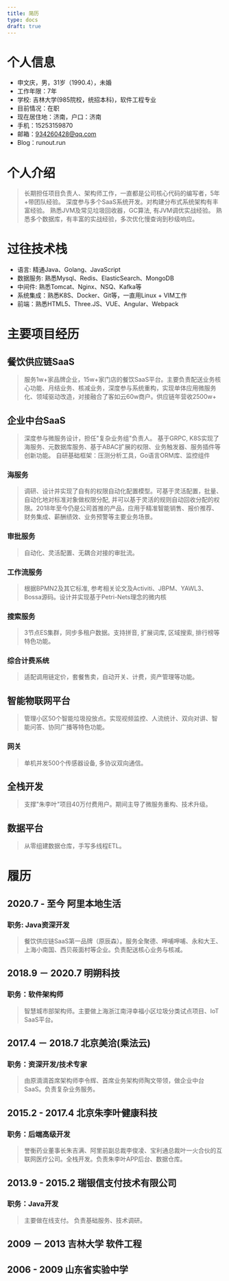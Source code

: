 ```yaml
---
title: 简历
type: docs
draft: true
---
```


# 个人信息
* 申文庆，男，31岁（1990.4），未婚
* 工作年限：7年
* 学校: 吉林大学(985院校，统招本科)，软件工程专业
* 目前情况：在职
* 现在居住地：济南，户口：济南
* 手机：15253159870
* 邮箱：934260428@qq.com
* Blog：runout.run

# 个人介绍
> 长期担任项目负责人、架构师工作，一直都是公司核心代码的编写者，5年+带团队经验。
> 深度参与多个SaaS系统开发。对构建分布式系统架构有丰富经验。
> 熟悉JVM及常见垃圾回收器，GC算法, 有JVM调优实战经验。
> 熟悉多个数据库，有丰富的实战经验，多次优化慢查询到秒级响应。
# 过往技术栈
* 语言: 精通Java、Golang、JavaScript
* 数据服务: 熟悉Mysql、Redis、ElasticSearch、MongoDB
* 中间件: 熟悉Tomcat、Nginx、NSQ、Kafka等
* 系统集成：熟悉K8S、Docker、Git等，一直用Linux + VIM工作
* 前端：熟悉HTML5、Three.JS、VUE、Angular、Webpack

# 主要项目经历
## 餐饮供应链SaaS
> 服务1w+家品牌企业，15w+家门店的餐饮SaaS平台。主要负责配送业务核心功能、月结业务、核减业务，深度参与系统重构，实现单体应用微服务化、领域驱动改造，对接融合了客如云60w商户。供应链年营收2500w+
## 企业中台SaaS
> 深度参与微服务设计，担任"复杂业务组"负责人。
> 基于GRPC, K8S实现了海服务、元数据库服务、基于ABAC扩展的权限、业务触发器、服务插件等创新功能。
> 自研基础框架：压测分析工具，Go语言ORM库、监控组件
### 海服务
> 调研、设计并实现了自有的权限自动化配置模型。可基于灵活配置，批量、自动化地对标准对象做权限分配, 并可以基于灵活的规则自动回收分配的权限。2018年至今仍是公司首推的产品，应用于精准智能销售、报价推荐、财务集成、薪酬绩效、业务预警等主要业务场景。 
### 审批服务
> 自动化、灵活配置、无耦合对接的审批流。
### 工作流服务
> 根据BPMN2及其它标准, 参考相关论文及Activiti、JBPM、YAWL3、Bossa源码。设计并实现基于Petri-Nets理念的微内核
### 搜索服务
> 3节点ES集群，同步多租户数据。支持拼音, 扩展词库, 区域搜索, 排行榜等特色功能。
### 综合计费系统
> 适配调用链定价，套餐售卖，自动开关、计费，资产管理等功能。
## 智能物联网平台
> 管理小区50个智能垃圾投放点。实现视频监控、人流统计、双向对讲、智能问答、协同广播等特色功能。
### 网关
> 单机并发500个传感器设备, 多协议双向通信。
## 全栈开发
> 支撑"朱李叶"项目40万付费用户。期间主导了微服务重构、技术升级。
## 数据平台
> 从零组建数据仓库，手写多线程ETL。

# 履历
## 2020.7 - 至今 阿里本地生活
### 职务: Java资深开发
> 餐饮供应链SaaS第一品牌（原辰森）。服务全聚德、呷哺呷哺、永和大王、上海小南国、西贝莜面村等企业。负责配送核心业务与核减。

## 2018.9 － 2020.7 明朔科技
### 职务：软件架构师
> 智慧城市部架构师。主要做上海浙江南浔幸福小区垃圾分类试点项目、IoT SaaS平台。

## 2017.4 － 2018.7 北京美洽(乘法云)
### 职务：资深开发/技术专家
> 由原滴滴首席架构师李令辉、首席业务架构师陶文带领，做企业中台SaaS。负责复杂业务服务。
    
## 2015.2 - 2017.4 北京朱李叶健康科技
### 职务：后端高级开发
> 誉衡药业董事长朱吉满、阿里前副总裁李俊凌、宝利通总裁叶一火合伙的互联网医疗公司。全栈开发。负责朱李叶APP后台、数据仓库。

## 2013.9 - 2015.2 瑞银信支付技术有限公司
### 职务：Java开发
> 主要做在线支付。 负责基础服务、技术调研。

## 2009 － 2013 吉林大学 软件工程

## 2006 - 2009 山东省实验中学
